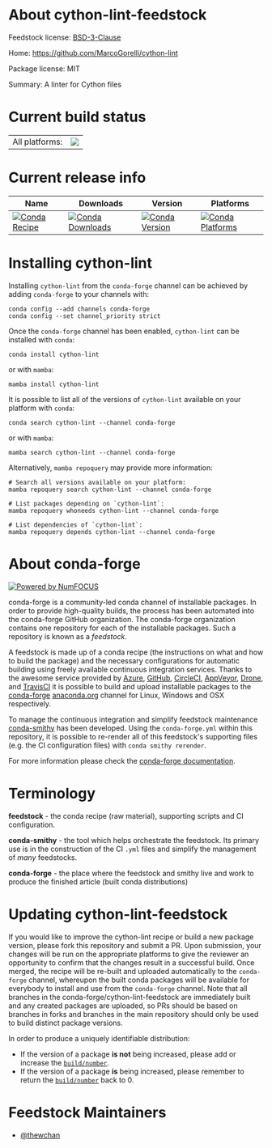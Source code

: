 About cython-lint-feedstock
===========================

Feedstock license: [BSD-3-Clause](https://github.com/conda-forge/cython-lint-feedstock/blob/main/LICENSE.txt)

Home: https://github.com/MarcoGorelli/cython-lint

Package license: MIT

Summary: A linter for Cython files

Current build status
====================


<table><tr><td>All platforms:</td>
    <td>
      <a href="https://dev.azure.com/conda-forge/feedstock-builds/_build/latest?definitionId=18041&branchName=main">
        <img src="https://dev.azure.com/conda-forge/feedstock-builds/_apis/build/status/cython-lint-feedstock?branchName=main">
      </a>
    </td>
  </tr>
</table>

Current release info
====================

| Name | Downloads | Version | Platforms |
| --- | --- | --- | --- |
| [![Conda Recipe](https://img.shields.io/badge/recipe-cython--lint-green.svg)](https://anaconda.org/conda-forge/cython-lint) | [![Conda Downloads](https://img.shields.io/conda/dn/conda-forge/cython-lint.svg)](https://anaconda.org/conda-forge/cython-lint) | [![Conda Version](https://img.shields.io/conda/vn/conda-forge/cython-lint.svg)](https://anaconda.org/conda-forge/cython-lint) | [![Conda Platforms](https://img.shields.io/conda/pn/conda-forge/cython-lint.svg)](https://anaconda.org/conda-forge/cython-lint) |

Installing cython-lint
======================

Installing `cython-lint` from the `conda-forge` channel can be achieved by adding `conda-forge` to your channels with:

```
conda config --add channels conda-forge
conda config --set channel_priority strict
```

Once the `conda-forge` channel has been enabled, `cython-lint` can be installed with `conda`:

```
conda install cython-lint
```

or with `mamba`:

```
mamba install cython-lint
```

It is possible to list all of the versions of `cython-lint` available on your platform with `conda`:

```
conda search cython-lint --channel conda-forge
```

or with `mamba`:

```
mamba search cython-lint --channel conda-forge
```

Alternatively, `mamba repoquery` may provide more information:

```
# Search all versions available on your platform:
mamba repoquery search cython-lint --channel conda-forge

# List packages depending on `cython-lint`:
mamba repoquery whoneeds cython-lint --channel conda-forge

# List dependencies of `cython-lint`:
mamba repoquery depends cython-lint --channel conda-forge
```


About conda-forge
=================

[![Powered by
NumFOCUS](https://img.shields.io/badge/powered%20by-NumFOCUS-orange.svg?style=flat&colorA=E1523D&colorB=007D8A)](https://numfocus.org)

conda-forge is a community-led conda channel of installable packages.
In order to provide high-quality builds, the process has been automated into the
conda-forge GitHub organization. The conda-forge organization contains one repository
for each of the installable packages. Such a repository is known as a *feedstock*.

A feedstock is made up of a conda recipe (the instructions on what and how to build
the package) and the necessary configurations for automatic building using freely
available continuous integration services. Thanks to the awesome service provided by
[Azure](https://azure.microsoft.com/en-us/services/devops/), [GitHub](https://github.com/),
[CircleCI](https://circleci.com/), [AppVeyor](https://www.appveyor.com/),
[Drone](https://cloud.drone.io/welcome), and [TravisCI](https://travis-ci.com/)
it is possible to build and upload installable packages to the
[conda-forge](https://anaconda.org/conda-forge) [anaconda.org](https://anaconda.org/)
channel for Linux, Windows and OSX respectively.

To manage the continuous integration and simplify feedstock maintenance
[conda-smithy](https://github.com/conda-forge/conda-smithy) has been developed.
Using the ``conda-forge.yml`` within this repository, it is possible to re-render all of
this feedstock's supporting files (e.g. the CI configuration files) with ``conda smithy rerender``.

For more information please check the [conda-forge documentation](https://conda-forge.org/docs/).

Terminology
===========

**feedstock** - the conda recipe (raw material), supporting scripts and CI configuration.

**conda-smithy** - the tool which helps orchestrate the feedstock.
                   Its primary use is in the construction of the CI ``.yml`` files
                   and simplify the management of *many* feedstocks.

**conda-forge** - the place where the feedstock and smithy live and work to
                  produce the finished article (built conda distributions)


Updating cython-lint-feedstock
==============================

If you would like to improve the cython-lint recipe or build a new
package version, please fork this repository and submit a PR. Upon submission,
your changes will be run on the appropriate platforms to give the reviewer an
opportunity to confirm that the changes result in a successful build. Once
merged, the recipe will be re-built and uploaded automatically to the
`conda-forge` channel, whereupon the built conda packages will be available for
everybody to install and use from the `conda-forge` channel.
Note that all branches in the conda-forge/cython-lint-feedstock are
immediately built and any created packages are uploaded, so PRs should be based
on branches in forks and branches in the main repository should only be used to
build distinct package versions.

In order to produce a uniquely identifiable distribution:
 * If the version of a package **is not** being increased, please add or increase
   the [``build/number``](https://docs.conda.io/projects/conda-build/en/latest/resources/define-metadata.html#build-number-and-string).
 * If the version of a package **is** being increased, please remember to return
   the [``build/number``](https://docs.conda.io/projects/conda-build/en/latest/resources/define-metadata.html#build-number-and-string)
   back to 0.

Feedstock Maintainers
=====================

* [@thewchan](https://github.com/thewchan/)

